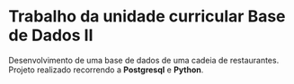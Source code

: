 # Trabalho da unidade curricular Base de Dados II

Desenvolvimento de uma base de dados de uma cadeia de restaurantes.
Projeto realizado recorrendo a **Postgresql** e **Python**.

